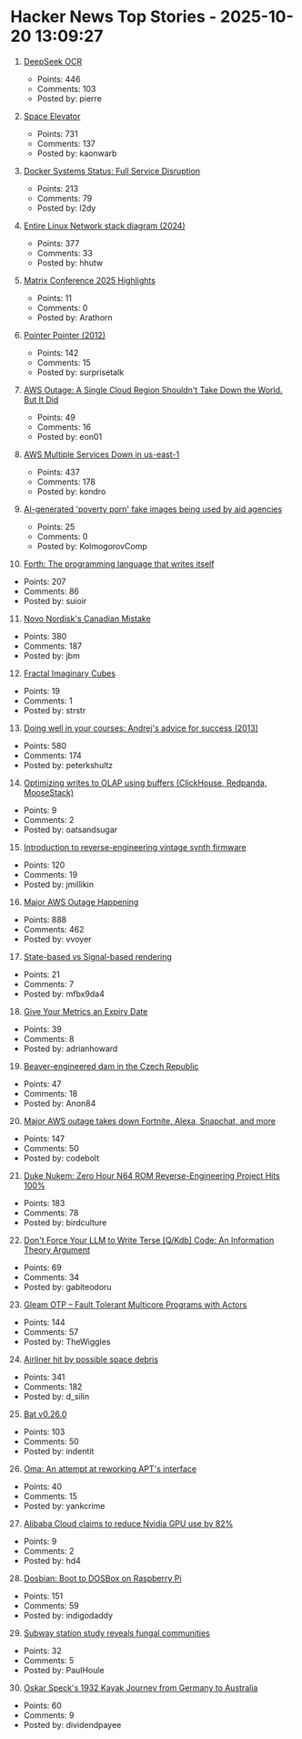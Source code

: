 # Hacker News Top Stories - 2025-10-20 13:09:27

1. [DeepSeek OCR](https://github.com/deepseek-ai/DeepSeek-OCR)
   - Points: 446
   - Comments: 103
   - Posted by: pierre

2. [Space Elevator](https://neal.fun/space-elevator/)
   - Points: 731
   - Comments: 137
   - Posted by: kaonwarb

3. [Docker Systems Status: Full Service Disruption](https://www.dockerstatus.com/pages/incident/533c6539221ae15e3f000031/68f5e1c741c825463df7486c)
   - Points: 213
   - Comments: 79
   - Posted by: l2dy

4. [Entire Linux Network stack diagram (2024)](https://zenodo.org/records/14179366)
   - Points: 377
   - Comments: 33
   - Posted by: hhutw

5. [Matrix Conference 2025 Highlights](https://element.io/blog/the-matrix-conference-a-seminal-moment-for-matrix/)
   - Points: 11
   - Comments: 0
   - Posted by: Arathorn

6. [Pointer Pointer (2012)](https://pointerpointer.com)
   - Points: 142
   - Comments: 15
   - Posted by: surprisetalk

7. [AWS Outage: A Single Cloud Region Shouldn't Take Down the World. But It Did](https://faun.dev/c/news/devopslinks/aws-outage-a-single-cloud-region-shouldnt-take-down-the-world-but-it-did/)
   - Points: 49
   - Comments: 16
   - Posted by: eon01

8. [AWS Multiple Services Down in us-east-1](https://health.aws.amazon.com/health/status?ts=20251020)
   - Points: 437
   - Comments: 178
   - Posted by: kondro

9. [AI-generated 'poverty porn' fake images being used by aid agencies](https://www.theguardian.com/global-development/2025/oct/20/ai-generated-poverty-porn-fake-images-being-used-by-aid-agencies)
   - Points: 25
   - Comments: 0
   - Posted by: KolmogorovComp

10. [Forth: The programming language that writes itself](https://ratfactor.com/forth/the_programming_language_that_writes_itself.html)
   - Points: 207
   - Comments: 86
   - Posted by: suioir

11. [Novo Nordisk's Canadian Mistake](https://www.science.org/content/blog-post/novo-nordisk-s-canadian-mistake)
   - Points: 380
   - Comments: 187
   - Posted by: jbm

12. [Fractal Imaginary Cubes](https://www.i.h.kyoto-u.ac.jp/users/tsuiki/icube/fractal/index-e.html)
   - Points: 19
   - Comments: 1
   - Posted by: strstr

13. [Doing well in your courses: Andrej's advice for success (2013)](https://cs.stanford.edu/people/karpathy/advice.html)
   - Points: 580
   - Comments: 174
   - Posted by: peterkshultz

14. [Optimizing writes to OLAP using buffers (ClickHouse, Redpanda, MooseStack)](https://www.fiveonefour.com/blog/optimizing-writes-to-olap-using-buffers)
   - Points: 9
   - Comments: 2
   - Posted by: oatsandsugar

15. [Introduction to reverse-engineering vintage synth firmware](https://ajxs.me/blog/Introduction_to_Reverse-Engineering_Vintage_Synth_Firmware.html)
   - Points: 120
   - Comments: 19
   - Posted by: jmillikin

16. [Major AWS Outage Happening](https://old.reddit.com/r/aws/comments/1obd3lx/dynamodb_down_useast1/)
   - Points: 888
   - Comments: 462
   - Posted by: vvoyer

17. [State-based vs Signal-based rendering](https://jovidecroock.com/blog/state-vs-signals/)
   - Points: 21
   - Comments: 7
   - Posted by: mfbx9da4

18. [Give Your Metrics an Expiry Date](https://adrianhoward.com/posts/give-your-metrics-an-expiry-date/)
   - Points: 39
   - Comments: 8
   - Posted by: adrianhoward

19. [Beaver-engineered dam in the Czech Republic](https://en.wikipedia.org/wiki/Beaver-engineered_dam_in_the_Czech_Republic)
   - Points: 47
   - Comments: 18
   - Posted by: Anon84

20. [Major AWS outage takes down Fortnite, Alexa, Snapchat, and more](https://www.theverge.com/news/802486/aws-outage-alexa-fortnite-snapchat-offline)
   - Points: 147
   - Comments: 50
   - Posted by: codebolt

21. [Duke Nukem: Zero Hour N64 ROM Reverse-Engineering Project Hits 100%](https://github.com/Gillou68310/DukeNukemZeroHour)
   - Points: 183
   - Comments: 78
   - Posted by: birdculture

22. [Don't Force Your LLM to Write Terse [Q/Kdb] Code: An Information Theory Argument](https://medium.com/@gabiteodoru/dont-force-your-llm-to-write-terse-code-an-argument-from-information-theory-for-q-kdb-developers-04077c5b7038)
   - Points: 69
   - Comments: 34
   - Posted by: gabiteodoru

23. [Gleam OTP – Fault Tolerant Multicore Programs with Actors](https://github.com/gleam-lang/otp)
   - Points: 144
   - Comments: 57
   - Posted by: TheWiggles

24. [Airliner hit by possible space debris](https://avbrief.com/united-max-hit-by-falling-object-at-36000-feet/)
   - Points: 341
   - Comments: 182
   - Posted by: d_silin

25. [Bat v0.26.0](https://github.com/sharkdp/bat/releases/tag/v0.26.0)
   - Points: 103
   - Comments: 50
   - Posted by: indentit

26. [Oma: An attempt at reworking APT's interface](https://github.com/AOSC-Dev/oma)
   - Points: 40
   - Comments: 15
   - Posted by: yankcrime

27. [Alibaba Cloud claims to reduce Nvidia GPU use by 82%](https://www.scmp.com/business/article/3329450/alibaba-cloud-claims-slash-nvidia-gpu-use-82-new-pooling-system)
   - Points: 9
   - Comments: 2
   - Posted by: hd4

28. [Dosbian: Boot to DOSBox on Raspberry Pi](https://cmaiolino.wordpress.com/dosbian/)
   - Points: 151
   - Comments: 59
   - Posted by: indigodaddy

29. [Subway station study reveals fungal communities](https://phys.org/news/2025-09-subway-station-reveals-fungal-communities.html)
   - Points: 32
   - Comments: 5
   - Posted by: PaulHoule

30. [Oskar Speck's 1932 Kayak Journey from Germany to Australia](https://nswskc.wordpress.com/2002/10/24/incredible-journey-50/)
   - Points: 60
   - Comments: 9
   - Posted by: dividendpayee

